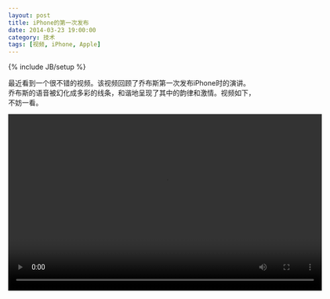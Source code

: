 ```yaml
---
layout: post
title: iPhone的第一次发布
date: 2014-03-23 19:00:00
category: 技术
tags: [视频, iPhone, Apple]
---
```

{% include JB/setup %}


最近看到一个很不错的视频。该视频回顾了乔布斯第一次发布iPhone时的演讲。
乔布斯的语音被幻化成多彩的线条，和谐地呈现了其中的韵律和激情。视频如下，不妨一看。

<!--more-->
<video width="640" height="360" src="http://shengbin-static.stor.sinaapp.com/iphone-first-announced.mp4" 
type="video/mp4" preload="auto" controls="controls">
Your browser does not support the video tag.
</video>
